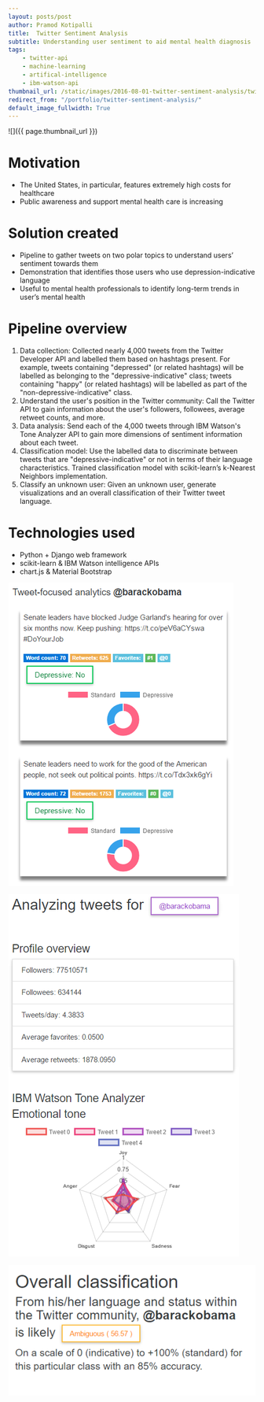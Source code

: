 ```yaml
---
layout: posts/post
author: Pramod Kotipalli
title:  Twitter Sentiment Analysis
subtitle: Understanding user sentiment to aid mental health diagnosis
tags:
    - twitter-api
    - machine-learning
    - artifical-intelligence
    - ibm-watson-api
thumbnail_url: /static/images/2016-08-01-twitter-sentiment-analysis/twitter-sentiment-analysis-thumbnail.png
redirect_from: "/portfolio/twitter-sentiment-analysis/"
default_image_fullwidth: True
---
```


![]({{ page.thumbnail_url }})

# Motivation
- The United States, in particular, features extremely high costs for healthcare
- Public awareness and support mental health care is increasing

# Solution created
- Pipeline to gather tweets on two polar topics to understand users’ sentiment towards them
- Demonstration that identifies those users who use depression-indicative language
- Useful to mental health professionals to identify long-term trends in user’s mental health

# Pipeline overview
1. Data collection: Collected nearly 4,000 tweets from the Twitter Developer API and labelled them based on hashtags present. For example, tweets containing "depressed" (or related hashtags) will be labelled as belonging to the "depressive-indicative" class; tweets containing "happy" (or related hashtags) will be labelled as part of the "non-depressive-indicative" class.
2. Understand the user's position in the Twitter community: Call the Twitter API to gain information about the user's followers, followees, average retweet counts, and more.
3. Data analysis: Send each of the 4,000 tweets through IBM Watson's Tone Analyzer API to gain more dimensions of sentiment information about each tweet.
4. Classification model: Use the labelled data to discriminate between tweets that are "depressive-indicative" or not in terms of their language characteristics. Trained classification model with scikit-learn’s k-Nearest Neighbors implementation.
5. Classify an unknown user: Given an unknown user, generate visualizations and an overall classification of their Twitter tweet language.

# Technologies used
- Python + Django web framework
- scikit-learn & IBM Watson intelligence APIs
- chart.js & Material Bootstrap

![](/static/images/2016-08-01-twitter-sentiment-analysis/twitter-sentiment-analysis-a.png)

![](/static/images/2016-08-01-twitter-sentiment-analysis/twitter-sentiment-analysis-b.png)

![](/static/images/2016-08-01-twitter-sentiment-analysis/twitter-sentiment-analysis-c.png)
